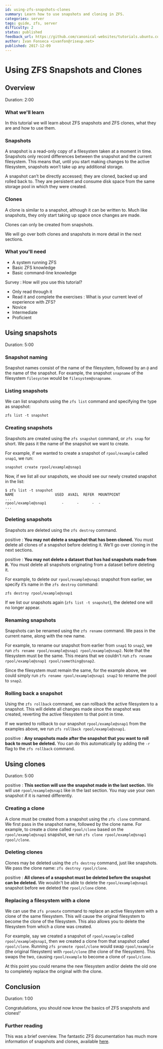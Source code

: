 ```yaml
---
id: using-zfs-snapshots-clones
summary: Learn how to use snapshots and cloning in ZFS.
categories: server
tags: guide, zfs, server
difficulty: 2
status: published
feedback_url: https://github.com/canonical-websites/tutorials.ubuntu.com/issues
author: Ivan Fonseca <ivanfon@riseup.net>
published: 2017-12-09
---
```


# Using ZFS Snapshots and Clones

## Overview
Duration: 2:00

### What we'll learn

In this tutorial we will learn about ZFS snapshots and ZFS clones, what they are and how to use them.

### Snapshots

A snapshot is a read-only copy of a filesystem taken at a moment in time. Snapshots only record differences between the snapshot and the current filesystem. This means that, until you start making changes to the active filesystem, snapshots won’t take up any additional storage.

A snapshot can’t be directly accessed; they are cloned, backed up and rolled back to. They are persistent and consume disk space from the same storage pool in which they were created.

### Clones

A clone is similar to a snapshot, although it can be written to. Much like snapshots, they only start taking up space once changes are made.

Clones can only be created from snapshots.

We will go over both clones and snapshots in more detail in the next sections.

### What you'll need

- A system running ZFS
- Basic ZFS knowledge
- Basic command-line knowledge

Survey
: How will you use this tutorial?
 - Only read through it
 - Read it and complete the exercises
: What is your current level of experience with ZFS?
 - Novice
 - Intermediate
 - Proficient

## Using snapshots
Duration: 5:00

### Snapshot naming

Snapshot names consist of the name of the filesystem, followed by an `@` and the name of the snapshot. For example, the snapshot `snapname` of the filesystem `filesystem` would be `filesystem@snapname`.

### Listing snapshots

We can list snapshots using the `zfs list` command and specifying the type as snapshot:

`zfs list -t snapshot`

### Creating snapshots

Snapshots are created using the `zfs snapshot` command, or `zfs snap` for short. We pass it the name of the snapshot we want to create.

For example, if we wanted to create a snapshot of `rpool/example` called `snap1`, we run:

`snapshot create rpool/example@snap1`

Now, if we list all our snapshots, we should see our newly created snapshot in the list:

```
$ zfs list -t snapshot
NAME                   USED  AVAIL  REFER  MOUNTPOINT
...
rpool/example@snap1       -      -      -  -
...
```

### Deleting snapshots

Snapshots are deleted using the `zfs destroy` command.

positive
: **You may not delete a snapshot that has been cloned.**
You must delete all clones of a snapshot before deleting it. We’ll go over cloning in the next sections.

positive
: **You may not delete a dataset that has had snapshots made from it.**
You must delete all snapshots originating from a dataset before deleting it.

For example, to delete our `rpool/example@snap1` snapshot from earlier, we specify it’s name in the `zfs destroy` command:

`zfs destroy rpool/example@snap1`

If we list our snapshots again (`zfs list -t snapshot`), the deleted one will no longer appear.

### Renaming snapshots

Snapshots can be renamed using the `zfs rename` command. We pass in the current name, along with the new name.

For example, to rename our snapshot from earlier from `snap1` to `snap2`, we run `zfs rename rpool/example@snap1 rpool/example@snap2`. Note that the filesystem must be the same. This means that we couldn't run `zfs rename rpool/example@snap1 rpool/something@snap2`.

Since the filesystem must remain the same, for the example above, we could simply run `zfs rename rpool/example@snap1 snap2` to rename the pool to `snap2`.

### Rolling back a snapshot

Using the `zfs rollback` command, we can rollback the active filesystem to a snapshot. This will delete all changes made since the snapshot was created, reverting the active filesystem to that point in time.

If we wanted to rollback to our snapshot `rpool/example@snap1` from the examples above, we run `zfs rollback rpool/example@snap1`.

positive
: **Any snapshots made after the snapshot that you want to roll back to must be deleted.**
You can do this automatically by adding the `-r` flag to the `zfs rollback` command.

## Using clones
Duration: 5:00

positive
: **This section will use the snapshot made in the last section.**
We will use `rpool/example@snap1` like in the last section. You may use your own snapshot if it is named differently.

### Creating a clone

A clone must be created from a snapshot using the `zfs clone` command. We first pass in the snapshot name, followed by the clone name. For example, to create a clone called `rpool/clone` based on the `rpool/example@snap1` snapshot, we run `zfs clone rpool/example@snap1 rpool/clone`.

### Deleting clones

Clones may be deleted using the `zfs destroy` command, just like snapshots. We pass the clone name: `zfs destroy rpool/clone`.

positive
: **All clones of a snapshot must be deleted before the snapshot can be deleted.**
We wouldn't be able to delete the `rpool/example@snap1` snapshot before we deleted the `rpool/clone` clone.

### Replacing a filesystem with a clone

We can use the `zfs promote` command to replace an active filesystem with a clone of the same filesystem. This will cause the original filesystem to become the clone of the filesystem. This also allows you to delete the filesystem from which a clone was created.

For example, say we created a snapshot of `rpool/example` called `rpool/example@snap1`, then we created a clone from that snapshot called `rpool/clone`. Running `zfs promote rpool/clone` would swap `rpool/example` (the original filesystem) with `rpool/clone` (the clone of the filesystem). This swaps the two, causing `rpool/example` to become a clone of `rpool/clone`.

At this point you could rename the new filesystem and/or delete the old one to completely replace the original with the clone.

## Conclusion
Duration: 1:00

Congratulations, you should now know the basics of ZFS snapshots and clones!'

### Further reading

This was a brief overview. The fantastic ZFS documentation has much more information of snapshots and clones, available [here](https://docs.oracle.com/cd/E23824_01/html/821-1448/gavvx.html).

